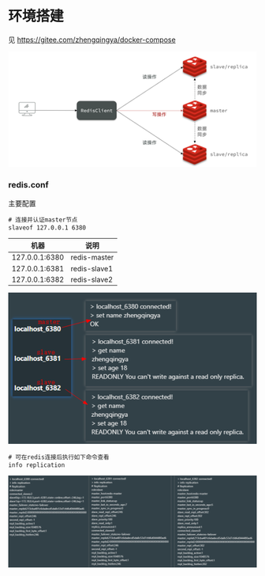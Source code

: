 # 环境搭建

见 https://gitee.com/zhengqingya/docker-compose

![img.png](images/redis-master-slave.png)

### redis.conf

主要配置

```
# 连接并认证master节点
slaveof 127.0.0.1 6380
```

| 机器             | 说明           |
|----------------|--------------|
| 127.0.0.1:6380 | redis-master |
| 127.0.0.1:6381 | redis-slave1 |
| 127.0.0.1:6382 | redis-slave2 |

![redis.png](images/redis-master-slave-test.png)

```shell
# 可在redis连接后执行如下命令查看
info replication
```

![redis.png](images/redis-master-slave-info-replication.png)